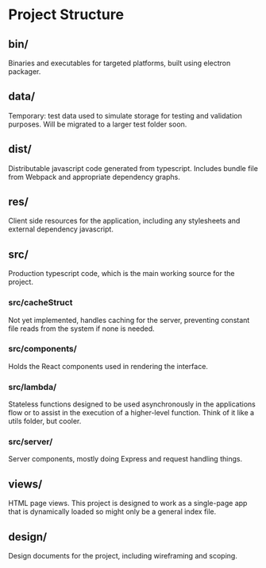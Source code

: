 # Project Structure

## bin/

Binaries and executables for targeted platforms, built 
using electron packager.

## data/

Temporary: test data used to simulate storage for testing 
and validation purposes. Will be migrated to a larger
test folder soon.

## dist/

Distributable javascript code generated from typescript. 
Includes bundle file from Webpack and appropriate dependency
graphs.

## res/

Client side resources for the application, including any
stylesheets and external dependency javascript.

## src/

Production typescript code, which is the main working source
for the project.

### src/cacheStruct

Not yet implemented, handles caching for the server, preventing 
constant file reads from the system if none is needed.

### src/components/

Holds the React components used in rendering the interface.

### src/lambda/

Stateless functions designed to be used asynchronously in the 
applications flow or to assist in the execution of a higher-level
function. Think of it like a utils folder, but cooler.

### src/server/

Server components, mostly doing Express and request handling things.

## views/

HTML page views. This project is designed to work as a single-page
app that is dynamically loaded so might only be a general index file.

## design/

Design documents for the project, including wireframing and scoping.